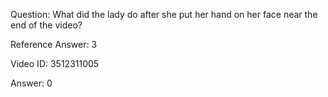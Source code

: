 Question: What did the lady do after she put her hand on her face near the end of the video?

Reference Answer: 3

Video ID: 3512311005

Answer: 0

